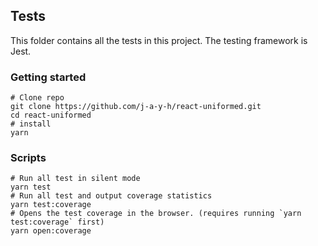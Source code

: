 ## Tests

This folder contains all the tests in this project. The testing framework is Jest.

### Getting started

```shell
# Clone repo
git clone https://github.com/j-a-y-h/react-uniformed.git
cd react-uniformed
# install
yarn
```

### Scripts

```shell
# Run all test in silent mode
yarn test
# Run all test and output coverage statistics
yarn test:coverage
# Opens the test coverage in the browser. (requires running `yarn test:coverage` first)
yarn open:coverage
```
